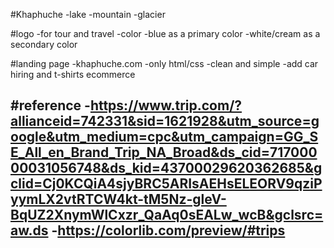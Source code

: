 #Khaphuche
-lake
-mountain
-glacier

#logo
-for tour and travel
-color
    -blue as a primary color
    -white/cream as a secondary color

#landing page
-khaphuche.com
-only html/css
-clean and simple
-add car hiring and t-shirts ecommerce


#reference
-https://www.trip.com/?allianceid=742331&sid=1621928&utm_source=google&utm_medium=cpc&utm_campaign=GG_SE_All_en_Brand_Trip_NA_Broad&ds_cid=71700000031056748&ds_kid=43700029620362685&gclid=Cj0KCQiA4sjyBRC5ARIsAEHsELEORV9qziPyymLX2vtRTCW4kt-tM5Nz-gleV-BqUZ2XnymWlCxzr_QaAq0sEALw_wcB&gclsrc=aw.ds
-https://colorlib.com/preview/#trips
-
